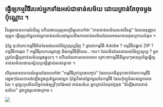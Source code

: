 <?php require("../../entete.php");?> <?php require("../../base.php");?> <?php require("../../fonctions.php");?>

<div id="corps">

<h2>ធ្វើ​ឲ្យ​​កម្មវិធី​របស់​អ្នកទាំងអស់​ជា​ទាន់សម័យ ដោយ​គ្រាន់​តែ​ចុច​ម្ដង​ប៉ុណ្ណោះ ។</h2>

<p>វីនដូ​មានឧបករណ៍​ដ៏​ល្អ ហើយ​ងាយស្រួលប្រើ​​មួយ​ហៅថា​ "ភាព​ទាន់សម័យ​​​របស់​​វីនដូ" ដែល​អនុញ្ញាត​ឲ្យ​អ្នក ​ធ្វើ​ឲ្យ​ប្រព័ន្ធ​របស់​អ្នក​​ទាន់​សម័យ​​ជាមួយ​ 
នឹង​​ភាព​ទាន់​សម័យ​ដែល​អាច​រក​បានចុច​ក្រោយ​​បំផុត ។</p>

<p>​ប៉ុន្តែ​​ ចុះ​ចំពោះ​​​កម្មវិធី​មិន​មែនជា​​របស់​ម៉ៃក្រូសូហ្វ​វិញ ? ដូច​ជា​កម្មវិធី​ Adobe ? 
កម្មវិធី​បង្ហាប់ ZIP ?​ កម្មវិធី​ការដុត ? កម្មវិធី​រុករក​បណ្ដាញ​​ និង​កម្មវិធី​អ៊ីមែល...។ល។ ​ដែល​មិន​មែន​ជា​របស់​ម៉ៃក្រូសូហ្វ​ ? អ្នក​ត្រូវតែ​ធ្វើ​ឲ្យ​​ទាន់​សម័យ​
ម្តងមួយ​ៗ ។ ហើយ​ចំណាយ​ពេល​វេលា​ ព្រោះ​ថា​​កម្មវិធី​នីមួយៗ​មាន​ប្រព័ន្ធ​ធ្វើ​ឲ្យ​ទាន់សម័យ​ដោយ​ស្វ័យ​ប្រវត្តិ​ផ្ទាល់របស់​ពួក​វា ។</p>

<p>លីនុច​មាន​ឧបករណ៍​មួយ​​ដែល​ហៅថា​ "កម្មវិធី​គ្រប់គ្រង​កញ្ចប់​" ដែល​​យក​ចិត្ត​ទុកដាក់​​ចំពោះ​កម្មវិធី​ផ្សេងៗ​​ដែល​បាន​ដំឡើង​ក្នុង​ប្រព័ន្ធ​របស់​អ្នក​ ប៉ុន្តែ​​ក៏​មាន​​ផ្នែក​​មួយ​នៃ​​កម្មវិធី ដែល​កុំព្យូទ័រ​របស់​អ្នក​មាន​ដែរ ។ ដូច្នេះ​
ប្រសិន​បើ​អ្នក​​ចង់​ឲ្យ​​<i>អ្វីៗទាំងអស់​</i>  ​ទាន់​សម័យ​ អ្នក​គ្រាន់​តែ​ចុច​​​ប៊ូតុង "ដំឡើង​ភាព​ទាន់​សម័យ" ដូច​​ក្នុង​រូប​ខាង​ក្រោម ៖</p>

<img src="Images/global_update.png" />

</div>


